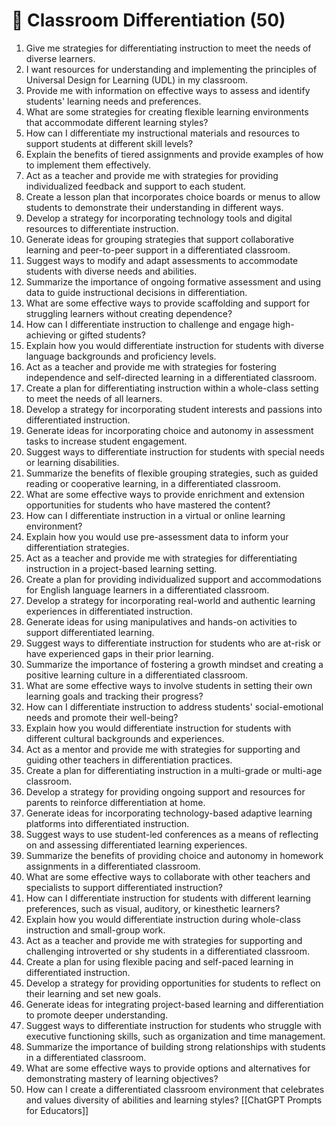 ---
---

# 🧩 Classroom Differentiation (50)

1. Give me strategies for differentiating instruction to meet the needs of diverse learners.
2. I want resources for understanding and implementing the principles of Universal Design for Learning (UDL) in my classroom.
3. Provide me with information on effective ways to assess and identify students' learning needs and preferences.
4. What are some strategies for creating flexible learning environments that accommodate different learning styles?
5. How can I differentiate my instructional materials and resources to support students at different skill levels?
6. Explain the benefits of tiered assignments and provide examples of how to implement them effectively.
7. Act as a teacher and provide me with strategies for providing individualized feedback and support to each student.
8. Create a lesson plan that incorporates choice boards or menus to allow students to demonstrate their understanding in different ways.
9. Develop a strategy for incorporating technology tools and digital resources to differentiate instruction.
10. Generate ideas for grouping strategies that support collaborative learning and peer-to-peer support in a differentiated classroom.
11. Suggest ways to modify and adapt assessments to accommodate students with diverse needs and abilities.
12. Summarize the importance of ongoing formative assessment and using data to guide instructional decisions in differentiation.
13. What are some effective ways to provide scaffolding and support for struggling learners without creating dependence?
14. How can I differentiate instruction to challenge and engage high-achieving or gifted students?
15. Explain how you would differentiate instruction for students with diverse language backgrounds and proficiency levels.
16. Act as a teacher and provide me with strategies for fostering independence and self-directed learning in a differentiated classroom.
17. Create a plan for differentiating instruction within a whole-class setting to meet the needs of all learners.
18. Develop a strategy for incorporating student interests and passions into differentiated instruction.
19. Generate ideas for incorporating choice and autonomy in assessment tasks to increase student engagement.
20. Suggest ways to differentiate instruction for students with special needs or learning disabilities.
21. Summarize the benefits of flexible grouping strategies, such as guided reading or cooperative learning, in a differentiated classroom.
22. What are some effective ways to provide enrichment and extension opportunities for students who have mastered the content?
23. How can I differentiate instruction in a virtual or online learning environment?
24. Explain how you would use pre-assessment data to inform your differentiation strategies.
25. Act as a teacher and provide me with strategies for differentiating instruction in a project-based learning setting.
26. Create a plan for providing individualized support and accommodations for English language learners in a differentiated classroom.
27. Develop a strategy for incorporating real-world and authentic learning experiences in differentiated instruction.
28. Generate ideas for using manipulatives and hands-on activities to support differentiated learning.
29. Suggest ways to differentiate instruction for students who are at-risk or have experienced gaps in their prior learning.
30. Summarize the importance of fostering a growth mindset and creating a positive learning culture in a differentiated classroom.
31. What are some effective ways to involve students in setting their own learning goals and tracking their progress?
32. How can I differentiate instruction to address students' social-emotional needs and promote their well-being?
33. Explain how you would differentiate instruction for students with different cultural backgrounds and experiences.
34. Act as a mentor and provide me with strategies for supporting and guiding other teachers in differentiation practices.
35. Create a plan for differentiating instruction in a multi-grade or multi-age classroom.
36. Develop a strategy for providing ongoing support and resources for parents to reinforce differentiation at home.
37. Generate ideas for incorporating technology-based adaptive learning platforms into differentiated instruction.
38. Suggest ways to use student-led conferences as a means of reflecting on and assessing differentiated learning experiences.
39. Summarize the benefits of providing choice and autonomy in homework assignments in a differentiated classroom.
40. What are some effective ways to collaborate with other teachers and specialists to support differentiated instruction?
41. How can I differentiate instruction for students with different learning preferences, such as visual, auditory, or kinesthetic learners?
42. Explain how you would differentiate instruction during whole-class instruction and small-group work.
43. Act as a teacher and provide me with strategies for supporting and challenging introverted or shy students in a differentiated classroom.
44. Create a plan for using flexible pacing and self-paced learning in differentiated instruction.
45. Develop a strategy for providing opportunities for students to reflect on their learning and set new goals.
46. Generate ideas for integrating project-based learning and differentiation to promote deeper understanding.
47. Suggest ways to differentiate instruction for students who struggle with executive functioning skills, such as organization and time management.
48. Summarize the importance of building strong relationships with students in a differentiated classroom.
49. What are some effective ways to provide options and alternatives for demonstrating mastery of learning objectives?
50. How can I create a differentiated classroom environment that celebrates and values diversity of abilities and learning styles?
[[ChatGPT Prompts for Educators]]
